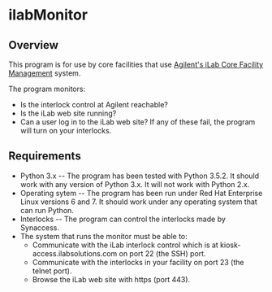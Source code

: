 # ilabMonitor

## Overview



This program is for use by core facilities that use [Agilent's iLab Core Facility Management](https://www.agilent.com/en/products/lab-management-software/core-facility-management/ilab-core-facility-management) system.

The program monitors:
* Is the interlock control at Agilent reachable?
* Is the iLab web site running?
* Can a user log in to the iLab web site?
If any of these fail, the program will turn on your interlocks.

## Requirements

* Python 3.x -- The program has been tested with Python 3.5.2.  It should work with any version of Python 3.x.  It will not work with Python 2.x.
* Operating sytem -- The program has been run under Red Hat Enterprise Linux versions 6 and 7.  It should work under any operating system that can run Python.
* Interlocks -- The program can control the interlocks made by Synaccess.
* The system that runs the monitor must be able to:
  * Communicate with the iLab interlock control which is at kiosk-access.ilabsolutions.com on port 22 (the SSH) port.
  * Communicate with the interlocks in your facility on port 23 (the telnet port).
  * Browse the iLab web site with https (port 443).
  
